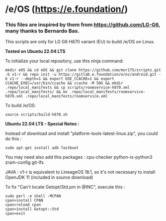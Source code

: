 # /e/OS (https://e.foundation/)

### This files are inspired by them from https://github.com/LG-G6, many thanks to Bernardo Bas.

This scripts are only for LG G6 H870 variant (EU) to build /e/OS on Linux.

**Tested on Ubuntu 22.04 LTS**

To initialize your local repository, use this ninja command:

```Shell
mkdir eOS && cd eOS && git clone https://github.com/mor175/scripts.git -b v1-r && repo init -u https://gitlab.e.foundation/e/os/android.git -b v1-r --depth=1 && export USE_CCACHE=1 && export CCACHE_EXEC=/usr/bin/ccache && ccache -M 50G && mkdir .repo/local_manifests && cp scripts/roomservice-h870.xml .repo/local_manifests/ && mv .repo/local_manifests/roomservice-h870.xml .repo/local_manifests/roomservice.xml
```

To build /e/OS:

```Shell
source scripts/build-h870.sh
```


**Ubuntu 22.04 LTS - Special Notes :**

Instead of download and install "platform-tools-latest-linux.zip", you could do this :
```Shell
sudo apt-get install adb fastboot
```

You may need also add this packages : cpu-checker python-is-python3 zram-config git-lfs

JAVA : v1-r is equivalent to LineageOS 18.1, so it's not necessary to install OpenJDK 11 (included in source download)

To fix "Can't locate Getopt/Std.pm in @INC", execute this :
```Shell
sudo perl -e shell -MCPAN
cpan>install CPAN
cpan>reload cpan
cpan>install Getopt::Std
cpan>exit
```

